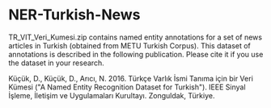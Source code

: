 # NER-Turkish-News

TR_VIT_Veri_Kumesi.zip contains named entity annotations for a set of news articles in Turkish (obtained from METU Turkish Corpus). This dataset of annotations is described in the following publication. Please cite it if you use the dataset in your research.

Küçük, D., Küçük, D., Arıcı, N. 2016. Türkçe Varlık İsmi Tanıma için bir Veri Kümesi ("A Named Entity Recognition Dataset for Turkish"). IEEE Sinyal İşleme, İletişim ve Uygulamaları Kurultayı. Zonguldak, Türkiye.
